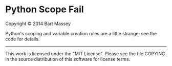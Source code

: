 # Python Scope Fail
Copyright © 2014 Bart Massey

Python's scoping and variable creation rules are a little
strange: see the code for details.

-----

This work is licensed under the "MIT License".  Please see
the file COPYING in the source distribution of this software
for license terms.
